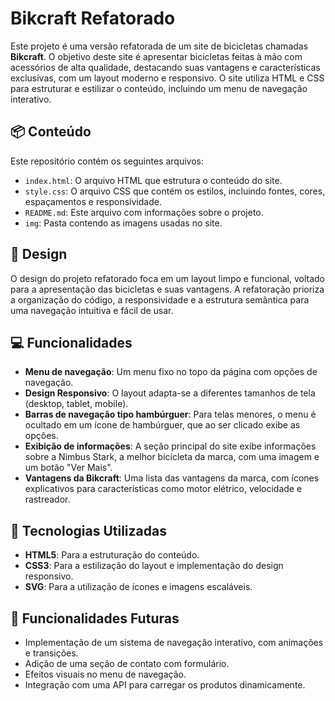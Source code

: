 # Bikcraft Refatorado

Este projeto é uma versão refatorada de um site de bicicletas chamadas **Bikcraft**. O objetivo deste site é apresentar bicicletas feitas à mão com acessórios de alta qualidade, destacando suas vantagens e características exclusivas, com um layout moderno e responsivo. O site utiliza HTML e CSS para estruturar e estilizar o conteúdo, incluindo um menu de navegação interativo.

## 📦 Conteúdo

Este repositório contém os seguintes arquivos:

- `index.html`: O arquivo HTML que estrutura o conteúdo do site.
- `style.css`: O arquivo CSS que contém os estilos, incluindo fontes, cores, espaçamentos e responsividade.
- `README.md`: Este arquivo com informações sobre o projeto.
- `img`: Pasta contendo as imagens usadas no site.

## 🎨 Design

O design do projeto refatorado foca em um layout limpo e funcional, voltado para a apresentação das bicicletas e suas vantagens. A refatoração prioriza a organização do código, a responsividade e a estrutura semântica para uma navegação intuitiva e fácil de usar.

## 💻 Funcionalidades

- **Menu de navegação**: Um menu fixo no topo da página com opções de navegação.
- **Design Responsivo**: O layout adapta-se a diferentes tamanhos de tela (desktop, tablet, mobile).
- **Barras de navegação tipo hambúrguer**: Para telas menores, o menu é ocultado em um ícone de hambúrguer, que ao ser clicado exibe as opções.
- **Exibição de informações**: A seção principal do site exibe informações sobre a Nimbus Stark, a melhor bicicleta da marca, com uma imagem e um botão "Ver Mais".
- **Vantagens da Bikcraft**: Uma lista das vantagens da marca, com ícones explicativos para características como motor elétrico, velocidade e rastreador.

## 🔧 Tecnologias Utilizadas

- **HTML5**: Para a estruturação do conteúdo.
- **CSS3**: Para a estilização do layout e implementação do design responsivo.
- **SVG**: Para a utilização de ícones e imagens escaláveis.

## 🔮 Funcionalidades Futuras

- Implementação de um sistema de navegação interativo, com animações e transições.
- Adição de uma seção de contato com formulário.
- Efeitos visuais no menu de navegação.
- Integração com uma API para carregar os produtos dinamicamente.
